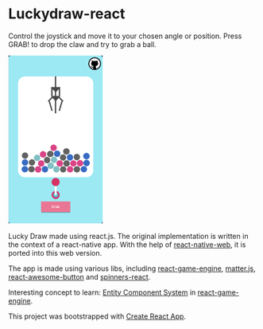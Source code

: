 # Luckydraw-react

Control the joystick and move it to your chosen angle or position.
Press GRAB! to drop the claw and try to grab a ball.

<p align="left">
	<a target="_blank" href="https://luckydraw-demo.vercel.app/"><img src="./docs/image.png" width="190" /></a>
</p>

Lucky Draw made using react.js.
The original implementation is written in the context of a react-native app.
With the help of [react-native-web](https://necolas.github.io/react-native-web/), it is ported into this web version.

The app is made using various libs, including [react-game-engine](https://github.com/bberak/react-game-engine), [matter.js](https://github.com/liabru/matter-js), [react-awesome-button](https://github.com/rcaferati/react-awesome-button) and [spinners-react](https://github.com/adexin/spinners-react).

Interesting concept to learn: [Entity Component System](https://en.wikipedia.org/wiki/Entity_component_system) in [react-game-engine](https://github.com/bberak/react-game-engine).

This project was bootstrapped with [Create React App](https://github.com/facebook/create-react-app).
